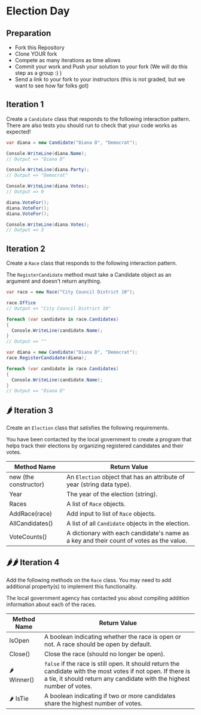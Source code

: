 # Election Day

## Preparation

* Fork this Repository
* Clone YOUR fork
* Compete as many iterations as time allows
* Commit your work and Push your solution to your fork (We will do this step as a group :) )
* Send a link to your fork to your instructors (this is not graded, but we want to see how far folks got)

## Iteration 1

Create a `Candidate` class that responds to the following interaction pattern. There are also tests you should run to check that your code works as expected!

```c#
var diana = new Candidate("Diana D", "Democrat");

Console.WriteLine(diana.Name);
// Output => "Diana D"

Console.WriteLine(diana.Party);
// Output => "Democrat"

Console.WriteLine(diana.Votes);
// Output => 0

diana.VoteFor();
diana.VoteFor();
diana.VoteFor();

Console.WriteLine(diana.Votes);
// Output => 3
```

## Iteration 2

Create a `Race` class that responds to the following interaction pattern.

The `RegisterCandidate` method must take a Candidate object as an argument and doesn't return anything.

```c#
var race = new Race("City Council District 10");

race.Office
// Output => "City Council District 10"

foreach (var candidate in race.Candidates)
{
  Console.WriteLine(candidate.Name);
}
// Output => ""

var diana = new Candidate("Diana D", "Democrat");
race.RegisterCandidate(diana);

foreach (var candidate in race.Candidates)
{
  Console.WriteLine(candidate.Name);
}
// Output => "Diana D"
```

## 🌶️ Iteration 3

Create an `Election` class that satisfies the following requirements.

You have been contacted by the local government to create a program that helps track their elections by organizing registered candidates and their votes.

| Method Name | Return Value |
| ----------- | ------------ |
| new (the constructor)         | An `Election` object that has an attribute of year (string data type). |
| Year        | The year of the election (string). |
| Races       | A list of `Race` objects. |
| AddRace(race)   | Add input to list of `Race` objects. |
| AllCandidates()  | A list of all `Candidate` objects in the election. |
| VoteCounts() | A dictionary with each candidate's name as a key and their count of votes as the value. |


## 🌶️🌶️ Iteration 4

Add the following methods on the `Race` class. You may need to add additional property(s) to implement this functionality.

The local government agency has contacted you about compiling addition information about each of the races.

| Method Name            | Return Value |
| ---------------------- | ------------ |
| IsOpen                 | A boolean indicating whether the race is open or not. A race should be open by default. |
| Close()                | Close the race (should no longer be open). |
| 🌶️ Winner()			 | `false` if the race is still open. It should return the candidate with the most votes if not open. If there is a tie, it should return any candidate with the highest number of votes. |
| 🌶️ IsTie				 | A boolean indicating if two or more candidates share the highest number of votes. |
